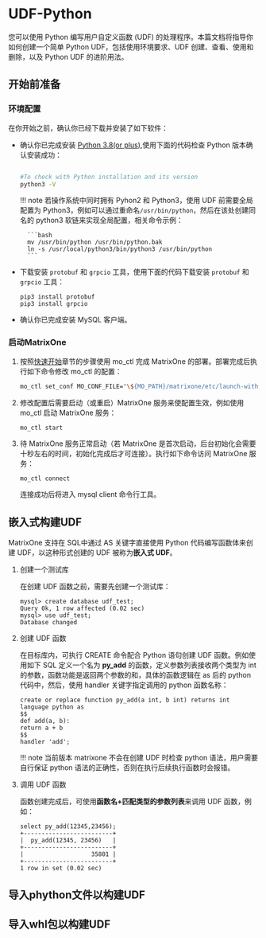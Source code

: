 # UDF-Python

您可以使用 Python 编写用户自定义函数 (UDF) 的处理程序。本篇文档将指导你如何创建一个简单 Python UDF，包括使用环境要求、UDF 创建、查看、使用和删除，以及 Python UDF 的进阶用法。

## 开始前准备

### 环境配置

在你开始之前，确认你已经下载并安装了如下软件：

- 确认你已完成安装 [Python 3.8(or plus)](https://www.python.org/downloads/),使用下面的代码检查 Python 版本确认安装成功：

    ```bash

    #To check with Python installation and its version
    python3 -V

    ```


    !!! note 
        若操作系统中同时拥有 Pyhon2 和 Python3，使用 UDF 前需要全局配置为 Python3，例如可以通过重命名`/usr/bin/python`，然后在该处创建同名的 python3 软链来实现全局配置，相关命令示例：

        ```bash
        mv /usr/bin/python /usr/bin/python.bak
        ln -s /usr/local/python3/bin/python3 /usr/bin/python
        ```

- 下载安装 `protobuf` 和 `grpcio` 工具，使用下面的代码下载安装 `protobuf` 和 `grpcio` 工具：

    ```
    pip3 install protobuf
    pip3 install grpcio
    ```

- 确认你已完成安装 MySQL 客户端。

### 启动MatrixOne

1. 按照[快速开始](../../Get-Started/install-standalone-matrixone.md)章节的步骤使用 mo_ctl 完成 MatrixOne 的部署。部署完成后执行如下命令修改 mo_ctl 的配置：

    ```bash
    mo_ctl set_conf MO_CONF_FILE="\${MO_PATH}/matrixone/etc/launch-with-python-udf-server/launch.toml"
    ```

2. 修改配置后需要启动（或重启）MatrixOne 服务来使配置生效，例如使用 mo_ctl 启动 MatrixOne 服务：

    ```bash
    mo_ctl start
    ```

3. 待 MatrixOne 服务正常启动（若 MatrixOne 是首次启动，后台初始化会需要十秒左右的时间，初始化完成后才可连接）。执行如下命令访问 MatrixOne 服务：

    ```
    mo_ctl connect
    ```

    连接成功后将进入 mysql client 命令行工具。

## 嵌入式构建UDF

MatrixOne 支持在 SQL中通过 AS 关键字直接使用 Python 代码编写函数体来创建 UDF，以这种形式创建的 UDF 被称为**嵌入式 UDF**。

1. 创建一个测试库

    在创建 UDF 函数之前，需要先创建一个测试库：

    ```mysql
    mysql> create database udf_test;
    Query 0k, 1 row affected (0.02 sec)
    mysql> use udf_test;
    Database changed
    ```

2. 创建 UDF 函数

    在目标库内，可执行 CREATE 命令配合 Python 语句创建 UDF 函数。例如使用如下 SQL 定义一个名为 **py_add** 的函数，定义参数列表接收两个类型为 int 的参数，函数功能是返回两个参数的和，具体的函数逻辑在 as 后的 python 代码中，然后，使用 handler 关键字指定调用的 python 函数名称：

    ```mysql
    create or replace function py_add(a int, b int) returns int language python as 
    $$
    def add(a, b):
    return a + b
    $$
    handler 'add';
    ```

    !!! note 
        当前版本 matrixone 不会在创建 UDF 时检查 python 语法，用户需要自行保证 python 语法的正确性，否则在执行后续执行函数时会报错。

3. 调用 UDF 函数

    函数创建完成后，可使用**函数名+匹配类型的参数列表**来调用 UDF 函数，例如：

    ```mysql
    select py_add(12345,23456);
    +-------------------------+
    |  py_add(12345, 23456)   |
    +-------------------------+
    |                   35801 |
    +-------------------------+
    1 row in set (0.02 sec)
    ```


## 导入phython文件以构建UDF


## 导入whl包以构建UDF





